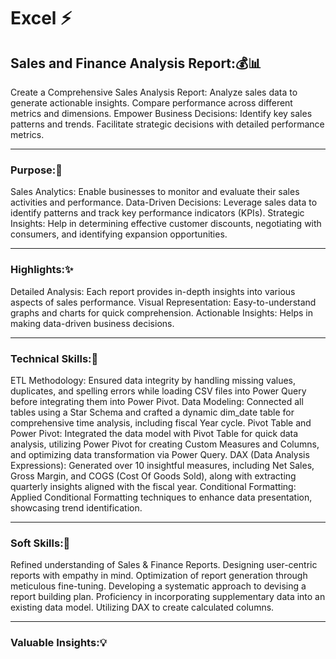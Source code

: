 # Excel ⚡
## Sales and Finance Analysis Report:💰📊
  Create a Comprehensive Sales Analysis Report: Analyze sales data to generate actionable insights. Compare performance across different metrics and dimensions. Empower Business Decisions: Identify key sales patterns and trends. Facilitate strategic decisions with detailed performance metrics.
________________________________________
### Purpose:🚀
Sales Analytics: Enable businesses to monitor and evaluate their sales activities and performance. Data-Driven Decisions: Leverage sales data to identify patterns and track key performance indicators (KPIs). Strategic Insights: Help in determining effective customer discounts, negotiating with consumers, and identifying expansion opportunities.
________________________________________
### Highlights:✨
Detailed Analysis: Each report provides in-depth insights into various aspects of sales performance. Visual Representation: Easy-to-understand graphs and charts for quick comprehension. Actionable Insights: Helps in making data-driven business decisions.
________________________________________
### Technical Skills:🧩
ETL Methodology: Ensured data integrity by handling missing values, duplicates, and spelling errors while loading CSV files into Power Query before integrating them into Power Pivot. Data Modeling: Connected all tables using a Star Schema and crafted a dynamic dim_date table for comprehensive time analysis, including fiscal Year cycle. Pivot Table and Power Pivot: Integrated the data model with Pivot Table for quick data analysis, utilizing Power Pivot for creating Custom Measures and Columns, and optimizing data transformation via Power Query. DAX (Data Analysis Expressions): Generated over 10 insightful measures, including Net Sales, Gross Margin, and COGS (Cost Of Goods Sold), along with extracting quarterly insights aligned with the fiscal year. Conditional Formatting: Applied Conditional Formatting techniques to enhance data presentation, showcasing trend identification.
________________________________________
### Soft Skills:🌟
Refined understanding of Sales & Finance Reports. Designing user-centric reports with empathy in mind. Optimization of report generation through meticulous fine-tuning. Developing a systematic approach to devising a report building plan. Proficiency in incorporating supplementary data into an existing data model. Utilizing DAX to create calculated columns.
________________________________________
### Valuable Insights:💡
